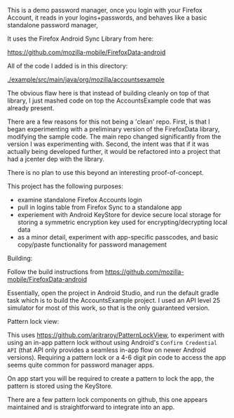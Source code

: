 This is a demo password manager, once you login with your Firefox Account, it reads in your logins+passwords, and behaves like a basic standalone password manager,

It uses the Firefox Android Sync Library from here:

https://github.com/mozilla-mobile/FirefoxData-android

All of the code I added is in this directory:

[./example/src/main/java/org/mozilla/accountsexample](./example/src/main/java/org/mozilla/accountsexample)

The obvious flaw here is that instead of building cleanly on top of that library, I just mashed code on top the AccountsExample code that was already present.

There are a few reasons for this not being a 'clean' repo.
First, is that I began experimenting with a preliminary version of the FirefoxData library, modifying the sample code. 
The main repo changed significantly from the version I was experimenting with.
Second, the intent was that if it was actually being developed further, it would be refactored into a project that had a jcenter dep 
with the library.

There is no plan to use this beyond an interesting proof-of-concept.

This project has the following purposes:
- examine standalone Firefox Accounts login
- pull in logins table from Firefox Sync to a standalone app
- experiement with Android KeyStore for device secure local storage for storing a symmetric encryption key
used for encrypting/decrypting local data
- as a minor detail, experiment with app-specific passcodes, and basic copy/paste functionality for password management

Building:

Follow the build instructions from 
https://github.com/mozilla-mobile/FirefoxData-android

Essentially, open the project in Android Studio, and run the default gradle task which is to build the AccountsExample project.
I used an API level 25 simulator for most of this work, so that is the only guaranteed version.

Pattern lock view:

This uses https://github.com/aritraroy/PatternLockView, to experiment with using an in-app pattern lock without using Android's `Confirm Credential API` (that API only provides a seamless in-app flow on newer Android versions). Requiring a pattern lock or a 4-6 digit pin code to access the app seems quite common for password manager apps.

On app start you will be required to create a pattern to lock the app, the pattern is stored using the KeyStore.

There are a few pattern lock components on github, this one appears maintained and is straightforward to integrate into an app. 

